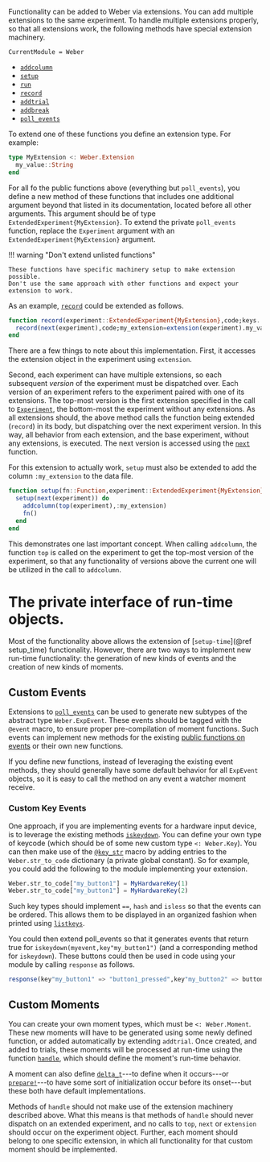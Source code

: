 Functionality can be added to Weber via extensions. You can add multiple extensions to the same experiment. To handle multiple extensions properly, so that all extensions work, the following methods have special extension machinery.

```@meta
CurrentModule = Weber
```

* [`addcolumn`](@ref)
* [`setup`](@ref)
* [`run`](@ref)
* [`record`](@ref)
* [`addtrial`](@ref)
* [`addbreak`](@ref)
* [`poll_events`](@ref)

To extend one of these functions you define an extension type. For example:

```julia
type MyExtension <: Weber.Extension
  my_value::String
end
```

For all fo the public functions above (everything but `poll_events`), you define
a new method of these functions that includes one additional argument beyond
that listed in its documentation, located before all other arguments. This
argument should be of type `ExtendedExperiment{MyExtension}`. To extend the
private `poll_events` function, replace the `Experiment` argument with an
`ExtendedExperiment{MyExtension}` argument.

!!! warning "Don't extend unlisted functions"

    These functions have specific machinery setup to make extension possible.
    Don't use the same approach with other functions and expect your extension to work.

As an example, [`record`](@ref) could be extended as follows.

```julia
function record(experiment::ExtendedExperiment{MyExtension},code;keys...)
  record(next(experiment),code;my_extension=extension(experiment).my_value,keys...)
end
```

There are a few things to note about this implementation. First, it accesses
the extension object in the experiment using `extension`.

Second, each experiment can have multiple extensions, so each subsequent
*version* of the experiment must be dispatched over. Each version of an
experiment refers to the experiment paired with one of its extensions. The
top-most version is the first extension specified in the call to
[`Experiment`](@ref), the bottom-most the experiment without any extensions.  As
all extensions should, the above method calls the function being extended
(`record`) in its body, but dispatching over the next experiment version. In
this way, all behavior from each extension, and the base experiment, without any
extensions, is executed. The next version is accessed using the [`next`](@ref)
function.

For this extension to actually work, `setup` must also be extended to add the column `:my_extension` to the data file.

```julia
function setup(fn::Function,experiment::ExtendedExperiment{MyExtension})
  setup(next(experiment)) do
    addcolumn(top(experiment),:my_extension)
    fn()
  end
end
```

This demonstrates one last important concept. When calling `addcolumn`, the function `top` is called on the experiment to get the top-most version of the experiment, so that any functionality of versions above the current one will be utilized in the call to `addcolumn`.

# The private interface of run-time objects.

Most of the functionality above allows the extension of [`setup-time`](@ref setup_time) functionality. However, there are two ways to implement new run-time functionality: the generation of new kinds of events and the creation of new kinds of moments.

## Custom Events

Extensions to [`poll_events`](@ref) can be used to generate new subtypes of the abstract type `Weber.ExpEvent`. These events should be tagged with the `@event` macro, to ensure proper pre-compilation of moment functions. Such events can implement new methods for the existing [public functions on events](event.md) or their own new functions.

If you define new functions, instead of leveraging the existing event methods, they should generally have some default behavior for all `ExpEvent` objects, so it is easy
to call the method on any event a watcher moment receive.

### Custom Key Events

One approach, if you are implementing events for a hardware input device, is to leverage the existing methods [`iskeydown`](@ref). You can define your own type of keycode (which should be of some new custom type `<: Weber.Key`). You can then make use of the [`@key_str`](@ref) macro by adding entries to the `Weber.str_to_code` dictionary (a private global constant). So for example, you could add the following to the module implementing your extension.

```julia
Weber.str_to_code["my_button1"] = MyHardwareKey(1)
Weber.str_to_code["my_button1"] = MyHardwareKey(2)
```

Such key types should implement `==`, `hash` and `isless` so that the events can be ordered. This
allows them to be displayed in an organized fashion when printed using [`listkeys`](@ref). 

You could then extend poll_events so that it generates events that return true for `iskeydown(myevent,key"my_button1")` (and a corresponding method for `iskeydown`). These buttons could then be used in code using your module by calling `response` as follows.

```julia
response(key"my_button1" => "button1_pressed",key"my_button2" => button2_pressed)
```

## Custom Moments

You can create your own moment types, which must be `<: Weber.Moment`. These new
moments will have to be generated using some newly defined function, or added
automatically by extending `addtrial`. Once created, and added to trials, these
moments will be processed at run-time using the function [`handle`](@ref), which
should define the moment's run-time behavior.

A moment can also define [`delta_t`](@ref)---to define when it occurs---or [`prepare!`](@ref)---to have some sort of initialization occur before its onset---but these both have default implementations.

Methods of `handle` should not make use of the extension machinery described above. What this means is that methods of `handle` should never dispatch on an extended experiment, and no calls to `top`, `next` or `extension` should occur on the experiment object. Further, each moment should belong to one specific extension, in which all functionality for that custom moment should be implemented. 

